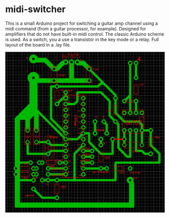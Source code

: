 # midi-switcher
This is a small Arduino project for switching a guitar amp channel using a midi command (from a guitar processor, for example). Designed for amplifiers that do not have built-in midi control. The classic Arduino scheme is used. As a switch, you a use a transistor in the key mode or a relay. Full layout of the board in a .lay file. 

![Layout](https://github.com/flintdemon/midi-switcher/blob/91adf81d081c00d6158244a3eeb2ab15bb73ce24/layout.jpg)

